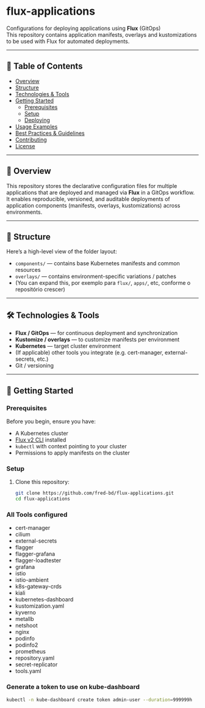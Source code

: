 # flux-applications

Configurations for deploying applications using **Flux** (GitOps)  
This repository contains application manifests, overlays and kustomizations to be used with Flux for automated deployments.

---

## 🚀 Table of Contents

- [Overview](#overview)  
- [Structure](#structure)  
- [Technologies & Tools](#technologies--tools)  
- [Getting Started](#getting-started)  
  - [Prerequisites](#prerequisites)  
  - [Setup](#setup)  
  - [Deploying](#deploying)  
- [Usage Examples](#usage-examples)  
- [Best Practices & Guidelines](#best-practices--guidelines)  
- [Contributing](#contributing)  
- [License](#license)  

---

## 📌 Overview

This repository stores the declarative configuration files for multiple applications that are deployed and managed via **Flux** in a GitOps workflow.  
It enables reproducible, versioned, and auditable deployments of application components (manifests, overlays, kustomizations) across environments.

---

## 🧱 Structure

Here’s a high-level view of the folder layout:


- `components/` — contains base Kubernetes manifests and common resources  
- `overlays/` — contains environment-specific variations / patches  
- (You can expand this, por exemplo para `flux/`, `apps/`, etc, conforme o repositório crescer)

---

## 🛠 Technologies & Tools

- **Flux / GitOps** — for continuous deployment and synchronization  
- **Kustomize / overlays** — to customize manifests per environment  
- **Kubernetes** — target cluster environment  
- (If applicable) other tools you integrate (e.g. cert-manager, external-secrets, etc.)  
- Git / versioning  

---

## 🧭 Getting Started

### Prerequisites

Before you begin, ensure you have:

- A Kubernetes cluster  
- [Flux v2 CLI](https://fluxcd.io) installed  
- `kubectl` with context pointing to your cluster  
- Permissions to apply manifests on the cluster  

### Setup

1. Clone this repository:  
   ```bash
   git clone https://github.com/fred-bd/flux-applications.git
   cd flux-applications

### All Tools configured
- cert-manager
- cilium
- external-secrets
- flagger
- flagger-grafana
- flagger-loadtester
- grafana
- istio
- istio-ambient
- k8s-gateway-crds
- kiali
- kubernetes-dashboard
- kustomization.yaml
- kyverno
- metallb
- netshoot
- nginx
- podinfo
- podinfo2
- prometheus
- repository.yaml
- secret-replicator
- tools.yaml

### Generate a token to use on kube-dashboard

```sh
kubectl -n kube-dashboard create token admin-user --duration=999999h
```